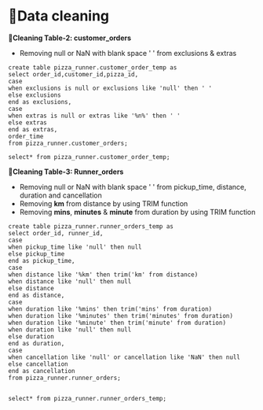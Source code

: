 # 🍕Data cleaning

**🔖Cleaning Table-2: customer_orders**

- Removing null or NaN with blank space ' ' from exclusions & extras

```
create table pizza_runner.customer_order_temp as
select order_id,customer_id,pizza_id,
case
when exclusions is null or exclusions like 'null' then ' '
else exclusions
end as exclusions,
case 
when extras is null or extras like '%n%' then ' '
else extras
end as extras,
order_time
from pizza_runner.customer_orders;

select* from pizza_runner.customer_order_temp;
```
**🔖Cleaning Table-3: Runner_orders**

- Removing null or NaN with blank space ' ' from pickup_time, distance, duration and cancellation
- Removing **km** from distance by using TRIM function
- Removing **mins**, **minutes** & **minute** from duration by using TRIM function
```
create table pizza_runner.runner_orders_temp as
select order_id, runner_id,
case
when pickup_time like 'null' then null 
else pickup_time
end as pickup_time,
case 
when distance like '%km' then trim('km' from distance)
when distance like 'null' then null
else distance
end as distance,
case
when duration like '%mins' then trim('mins' from duration)
when duration like '%minutes' then trim('minutes' from duration)
when duration like '%minute' then trim('minute' from duration)
when duration like 'null' then null
else duration 
end as duration,
case 
when cancellation like 'null' or cancellation like 'NaN' then null
else cancellation
end as cancellation
from pizza_runner.runner_orders;


select* from pizza_runner.runner_orders_temp;
```

